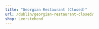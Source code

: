```yaml
---
title: "Georgian Restaurant (Closed)"
url: /dublin/georgian-restaurant-closed/
shop: Leerstehend
---
```

